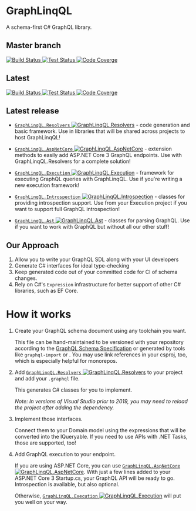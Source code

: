 # GraphLinqQL

A schema-first C# GraphQL library.

## Master branch
[![Build Status](https://dev.azure.com/graphlinqql/GraphLinqQl/_apis/build/status/mdekrey.GraphLinqQL?branchName=master)
![Test Status](https://img.shields.io/azure-devops/tests/graphlinqql/1c4b2672-6b36-4a02-9a78-30a8fac1b66f/1/master)
![Code Coverge](https://img.shields.io/azure-devops/coverage/graphlinqql/1c4b2672-6b36-4a02-9a78-30a8fac1b66f/1/master)](https://dev.azure.com/graphlinqql/GraphLinqQl/_build/latest?definitionId=1&branchName=master)

## Latest
[![Build Status](https://dev.azure.com/graphlinqql/GraphLinqQl/_apis/build/status/mdekrey.GraphLinqQL)
![Test Status](https://img.shields.io/azure-devops/tests/graphlinqql/1c4b2672-6b36-4a02-9a78-30a8fac1b66f/1)
![Code Coverge](https://img.shields.io/azure-devops/coverage/graphlinqql/1c4b2672-6b36-4a02-9a78-30a8fac1b66f/1)](https://dev.azure.com/graphlinqql/GraphLinqQl/_build/latest?definitionId=1)

<!--- ###MainGraphQLContent -->

## Latest release

* [`GraphLinqQL.Resolvers` ![GraphLinqQL.Resolvers](https://img.shields.io/nuget/v/GraphLinqQL.Resolvers)](https://www.nuget.org/packages/GraphLinqQL.Resolvers) - code generation and basic framework. Use in libraries that will be shared across projects to host GraphLinqQL!

* [`GraphLinqQL.AspNetCore` ![GraphLinqQL.AspNetCore](https://img.shields.io/nuget/v/GraphLinqQL.AspNetCore)](https://www.nuget.org/packages/GraphLinqQL.AspNetCore) - extension methods to easily add ASP.NET Core 3 GraphQL endpoints. Use with GraphLinqQL.Resolvers for a complete solution!

* [`GraphLinqQL.Execution` ![GraphLinqQL.Execution](https://img.shields.io/nuget/v/GraphLinqQL.Execution)](https://www.nuget.org/packages/GraphLinqQL.Execution) - framework for executing GraphQL queries with GraphLinqQL. Use if you're writing a new execution framework!

* [`GraphLinqQL.Introspection` ![GraphLinqQL.Introspection](https://img.shields.io/nuget/v/GraphLinqQL.Introspection)](https://www.nuget.org/packages/GraphLinqQL.Introspection) - classes for providing introspection support. Use from your Execution project if you want to support full GraphQL introspection!

* [`GraphLinqQL.Ast` ![GraphLinqQL.Ast](https://img.shields.io/nuget/v/GraphLinqQL.Ast)](https://www.nuget.org/packages/GraphLinqQL.Ast) - classes for parsing GraphQL. Use if you want to work with GraphQL but without all our other stuff!

## Our Approach

1. Allow you to write your GraphQL SDL along with your UI developers
2. Generate C# interfaces for ideal type-checking
3. Keep generated code out of your committed code for CI of schema changes.
4. Rely on C#'s `Expression` infrastructure for better support of other C#
    libraries, such as EF Core.

# How it works

1. Create your GraphQL schema document using any toolchain you want.

    This file can be hand-maintained to be versioned with your repository
    according to the [GraphQL Schema Specification](https://graphql.org/learn/schema/)
    or generated by tools like `graphql-import` or . You may use link
    references in your csproj, too, which is especially helpful for monorepos.

2. Add [`GraphLinqQL.Resolvers` ![GraphLinqQL.Resolvers](https://img.shields.io/nuget/v/GraphLinqQL.Resolvers)](https://www.nuget.org/packages/GraphLinqQL.Resolvers) to your project and add your `.graphql` file.

    This generates C# classes for you to implement.

    _Note: In versions of Visual Studio prior to 2019, you may need to reload the project after adding the dependency._

3. Implement those interfaces.

    Connect them to your Domain model using the expressions that will be
    converted into the IQueryable. If you need to use APIs with .NET Tasks,
    those are supported, too!

4. Add GraphQL execution to your endpoint.

    If you are using ASP.NET Core, you can use [`GraphLinqQL.AspNetCore` ![GraphLinqQL.AspNetCore](https://img.shields.io/nuget/v/GraphLinqQL.AspNetCore.svg)](https://www.nuget.org/packages/GraphLinqQL.AspNetCore).
    With just a few lines added to your ASP.NET Core 3 Startup.cs, your GraphQL
    API will be ready to go. Introspection is available, but also optional.

    Otherwise, [`GraphLinqQL.Execution` ![GraphLinqQL.Execution](https://img.shields.io/nuget/v/GraphLinqQL.Execution)](https://www.nuget.org/packages/GraphLinqQL.Execution) will put you well on your way.

<!--- MainGraphQLContent### -->
